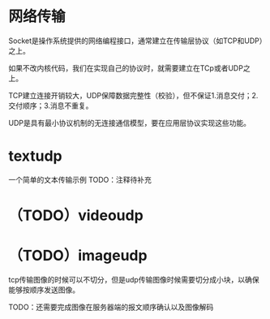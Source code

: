 # 网络传输

Socket是操作系统提供的网络编程接口，通常建立在传输层协议（如TCP和UDP）之上。

如果不改内核代码，我们在实现自己的协议时，就需要建立在TCp或者UDP之上。

TCP建立连接开销较大，UDP保障数据完整性（校验），但不保证1.消息交付；2.交付顺序；3.消息不重复。

UDP是具有最小协议机制的无连接通信模型，要在应用层协议实现这些功能。

# textudp 

一个简单的文本传输示例
TODO：注释待补充

# （TODO）videoudp

# （TODO）imageudp

tcp传输图像的时候可以不切分，但是udp传输图像时候需要切分成小块，以确保能够按顺序发送图像。

TODO：还需要完成图像在服务器端的报文顺序确认以及图像解码